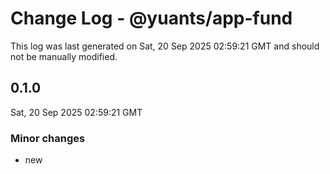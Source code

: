 # Change Log - @yuants/app-fund

This log was last generated on Sat, 20 Sep 2025 02:59:21 GMT and should not be manually modified.

## 0.1.0
Sat, 20 Sep 2025 02:59:21 GMT

### Minor changes

- new

